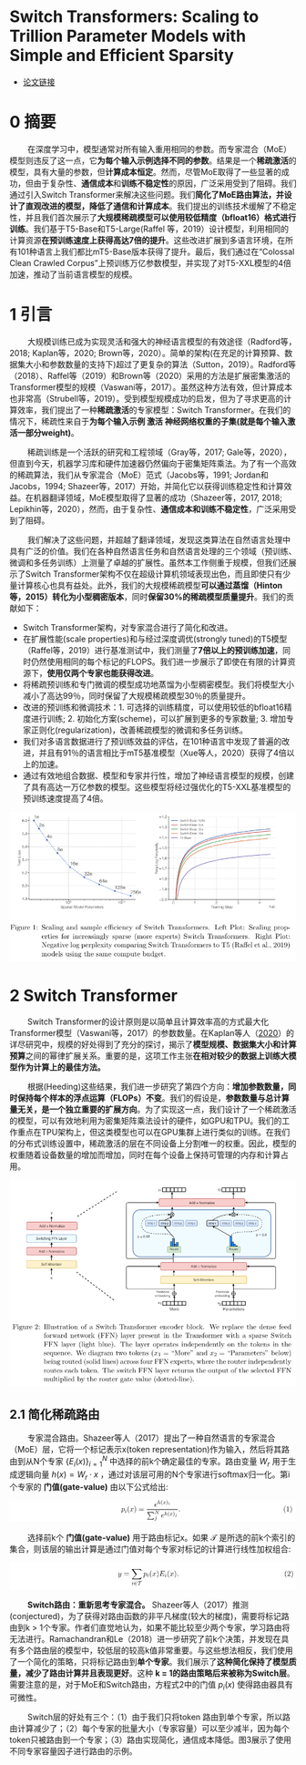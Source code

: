 # Switch Transformers: Scaling to Trillion Parameter Models with Simple and Efficient Sparsity
- [论文链接](https://arxiv.org/pdf/2101.03961)

# 0 摘要
&nbsp;&nbsp;&nbsp;&nbsp;&nbsp;&nbsp;&nbsp;&nbsp;在深度学习中，模型通常对所有输入重用相同的参数。而专家混合（MoE）模型则违反了这一点，它**为每个输入示例选择不同的参数**。结果是一个**稀疏激活**的模型，具有大量的参数，但**计算成本恒定**。然而，尽管MoE取得了一些显著的成功，但由于复杂性、**通信成本**和**训练不稳定性**的原因，广泛采用受到了阻碍。我们通过引入Switch Transformer来解决这些问题。我们**简化了MoE路由算法，并设计了直观改进的模型，降低了通信和计算成本**。我们提出的训练技术缓解了不稳定性，并且我们首次展示了**大规模稀疏模型可以使用较低精度（bfloat16）格式进行训练**。我们基于T5-Base和T5-Large(Raffel 等，2019）设计模型，利用相同的计算资源**在预训练速度上获得高达7倍的提升**。这些改进扩展到多语言环境，在所有101种语言上我们都比mT5-Base版本获得了提升。最后，我们通过在“Colossal Clean Crawled Corpus”上预训练万亿参数模型，并实现了对T5-XXL模型的4倍加速，推动了当前语言模型的规模。<br>

# 1 引言
&nbsp;&nbsp;&nbsp;&nbsp;&nbsp;&nbsp;&nbsp;&nbsp;大规模训练已成为实现灵活和强大的神经语言模型的有效途径（Radford等，2018; Kaplan等，2020; Brown等，2020）。简单的架构(在充足的计算预算、数据集大小和参数数量的支持下)超过了更复杂的算法（Sutton，2019）。Radford等（2018）、Raffel等（2019）和Brown等（2020）采用的方法是扩展密集激活的Transformer模型的规模（Vaswani等，2017）。虽然这种方法有效，但计算成本也非常高（Strubell等，2019）。受到模型规模成功的启发，但为了寻求更高的计算效率，我们提出了一种**稀疏激活**的专家模型：Switch Transformer。在我们的情况下，稀疏性来自于**为每个输入示例 激活 神经网络权重的子集(就是每个输入激活一部分weight)**。<br>

&nbsp;&nbsp;&nbsp;&nbsp;&nbsp;&nbsp;&nbsp;&nbsp;稀疏训练是一个活跃的研究和工程领域（Gray等，2017; Gale等，2020），但直到今天，机器学习库和硬件加速器仍然偏向于密集矩阵乘法。为了有一个高效的稀疏算法，我们从专家混合（MoE）范式（Jacobs等，1991; Jordan和Jacobs，1994; Shazeer等，2017）开始，并简化它以获得训练稳定性和计算效益。在机器翻译领域，MoE模型取得了显著的成功（Shazeer等，2017, 2018; Lepikhin等，2020），然而，由于复杂性、**通信成本和训练不稳定性**，广泛采用受到了阻碍。<br>

&nbsp;&nbsp;&nbsp;&nbsp;&nbsp;&nbsp;&nbsp;&nbsp;我们解决了这些问题，并超越了翻译领域，发现这类算法在自然语言处理中具有广泛的价值。我们在各种自然语言任务和自然语言处理的三个领域（预训练、微调和多任务训练）上测量了卓越的扩展性。虽然本工作侧重于规模，但我们还展示了Switch Transformer架构不仅在超级计算机领域表现出色，而且即使只有少量计算核心也具有益处。此外，我们的大规模稀疏模型**可以通过蒸馏（Hinton等，2015）转化为小型稠密版本**，同时**保留30%的稀疏模型质量提升**。我们的贡献如下：<br>

- Switch Transformer架构，对专家混合进行了简化和改进。<br>
- 在扩展性能(scale properties)和与经过深度调优(strongly tuned)的T5模型（Raffel等，2019）进行基准测试中，我们测量了**7倍以上的预训练加速**，同时仍然使用相同的每个标记的FLOPS。我们进一步展示了即使在有限的计算资源下，**使用仅两个专家也能获得改进**。<br>
- 将稀疏预训练和专门微调的模型成功地蒸馏为小型稠密模型。我们将模型大小减小了高达99％，同时保留了大规模稀疏模型30％的质量提升。<br>
- 改进的预训练和微调技术：1. 可选择的训练精度，可以使用较低的bfloat16精度进行训练; 2. 初始化方案(scheme)，可以扩展到更多的专家数量; 3. 增加专家正则化(regularization)，改善稀疏模型的微调和多任务训练。<br>
- 我们对多语言数据进行了预训练效益的评估，在101种语言中发现了普遍的改进，并且有91％的语言相比于mT5基准模型（Xue等人，2020）获得了4倍以上的加速。<br>
- 通过有效地组合数据、模型和专家并行性，增加了神经语言模型的规模，创建了具有高达一万亿参数的模型。这些模型将经过强优化的T5-XXL基准模型的预训练速度提高了4倍。<br>

![figure1](images/switch-transformer-figure1.png)

# 2 Switch Transformer
&nbsp;&nbsp;&nbsp;&nbsp;&nbsp;&nbsp;&nbsp;&nbsp;Switch Transformer的设计原则是以简单且计算效率高的方式最大化Transformer模型（Vaswani等，2017）的参数数量。在Kaplan等人（[2020](https://arxiv.org/pdf/2001.08361)）的详尽研究中，规模的好处得到了充分的探讨，揭示了**模型规模、数据集大小和计算预算**之间的幂律扩展关系。重要的是，这项工作主张**在相对较少的数据上训练大模型作为计算上的最佳方法。** <br>

&nbsp;&nbsp;&nbsp;&nbsp;&nbsp;&nbsp;&nbsp;&nbsp;根据(Heeding)这些结果，我们进一步研究了第四个方向：**增加参数数量，同时保持每个样本的浮点运算（FLOPs）不变**。我们的假设是，**参数数量与总计算量无关，是一个独立重要的扩展方向**。为了实现这一点，我们设计了一个稀疏激活的模型，可以有效地利用为密集矩阵乘法设计的硬件，如GPU和TPU。我们的工作重点在TPU架构上，但这类模型也可以在GPU集群上进行类似的训练。在我们的分布式训练设置中，稀疏激活的层在不同设备上分割唯一的权重。因此，模型的权重随着设备数量的增加而增加，同时在每个设备上保持可管理的内存和计算占用。

![figure2](images/switch-transformer-figure2.png)

## 2.1 简化稀疏路由
&nbsp;&nbsp;&nbsp;&nbsp;&nbsp;&nbsp;&nbsp;&nbsp;专家混合路由。Shazeer等人（2017）提出了一种自然语言的专家混合（MoE）层，它将一个标记表示x(token representation)作为输入，然后将其路由到从N个专家 $\left\lbrace E_{i} (x) \right\rbrace_{i=1} ^{N}$ 中选择的前k个确定最佳的专家。路由变量 $W_{r}$ 用于生成逻辑向量 $h(x) = W_{r} · x$ ，通过对该层可用的N个专家进行softmax归一化。第i个专家的 **门值(gate-value)** 由以下公式给出:<br>

 ![formula1](images/switch-transformer-formula1.png)

&nbsp;&nbsp;&nbsp;&nbsp;&nbsp;&nbsp;&nbsp;&nbsp;选择前k个 **门值(gate-value)** 用于路由标记x。如果 $\mathcal{T}$ 是所选的前k个索引的集合，则该层的输出计算是通过门值对每个专家对标记的计算进行线性加权组合: <br>

 ![formula2](images/switch-transformer-formula2.png)

&nbsp;&nbsp;&nbsp;&nbsp;&nbsp;&nbsp;&nbsp;&nbsp;**Switch路由：重新思考专家混合。** Shazeer等人（2017）推测(conjectured)，为了获得对路由函数的非平凡梯度(较大的梯度)，需要将标记路由到k > 1个专家。作者们直觉地认为，如果不能比较至少两个专家，学习路由将无法进行。Ramachandran和Le（2018）进一步研究了前k个决策，并发现在具有多个路由层的模型中，较低层的较高k值非常重要。与这些想法相反，我们使用了一个简化的策略，只将标记路由到**单个专家**。我们展示了**这种简化保持了模型质量，减少了路由计算并且表现更好**。这种 **k = 1的路由策略后来被称为Switch层**。需要注意的是，对于MoE和Switch路由，方程式2中的门值 $p_{i}(x)$ 使得路由器具有可微性。<br>

&nbsp;&nbsp;&nbsp;&nbsp;&nbsp;&nbsp;&nbsp;&nbsp;Switch层的好处有三个：（1）由于我们只将token 路由到单个专家，所以路由计算减少了；（2）每个专家的批量大小（专家容量）可以至少减半，因为每个token只被路由到一个专家；（3）路由实现简化，通信成本降低。图3展示了使用不同专家容量因子进行路由的示例。<br>


 

 




